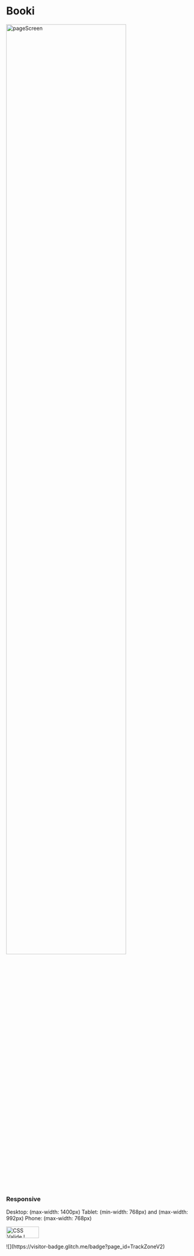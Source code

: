 # Booki
<img alt="pageScreen" src="https://github.com/TrackZoneV2/booki/blob/main/images/page.png" width="80%">

### Responsive

Desktop: (max-width: 1400px)
Tablet: (min-width: 768px) and (max-width: 992px)
Phone: (max-width: 768px)

<p>
<a href="https://github.com/TrackZoneV2/booki">
    <img style="border:0;width:88px;height:31px"
        src="http://jigsaw.w3.org/css-validator/images/vcss-blue"
        alt="CSS Valide !" />
    </a>
</p>
![](https://visitor-badge.glitch.me/badge?page_id=TrackZoneV2)
